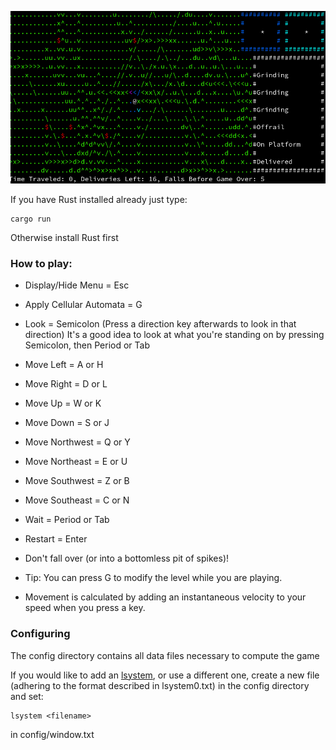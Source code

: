 ![alt text](https://github.com/amixtum/dangerous-deliveries/blob/couch/dd.png?raw=true)

If you have Rust installed already just type:

    cargo run

Otherwise install Rust first

<h3>How to play:</h3>

* Display/Hide Menu = Esc 

* Apply Cellular Automata = G

* Look = Semicolon (Press a direction key afterwards to look in that direction) It's a good idea to look at what you're standing on by pressing Semicolon, then Period or Tab

* Move Left = A or H

* Move Right = D or L 

* Move Up = W or K

* Move Down = S or J 

* Move Northwest = Q or Y

* Move Northeast = E or U

* Move Southwest = Z or B

* Move Southeast = C or N 

* Wait = Period or Tab

* Restart = Enter

* Don't fall over (or into a bottomless pit of spikes)! 

* Tip: You can press G to modify the level while you are playing.

* Movement is calculated by adding an instantaneous velocity to your speed when you press a key.

<h3>Configuring</h3>

The config directory contains all data files necessary to compute the game

If you would like to add an [lsystem](https://en.wikipedia.org/wiki/L-system), or use a different one, create a new file (adhering to the format described in lsystem0.txt) in the config directory and set:

    lsystem <filename>

in config/window.txt
